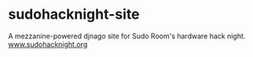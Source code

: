 # sudohacknight-site

A mezzanine-powered djnago site for Sudo Room's hardware hack night.  www.sudohacknight.org

